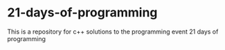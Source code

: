 # 21-days-of-programming
 This is a repository for c++ solutions to the programming event  21 days of programming 
